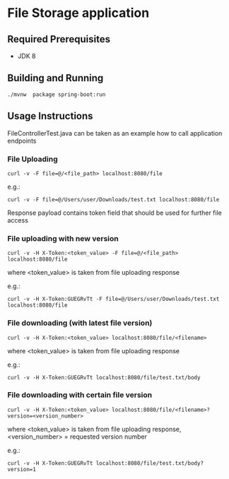 # File Storage application

## Required Prerequisites

* JDK 8

## Building and Running

```
./mvnw  package spring-boot:run
```

## Usage Instructions

FileControllerTest.java  can be taken as an example how to call application endpoints

### File Uploading

```
curl -v -F file=@/<file_path> localhost:8080/file
```
e.g.:
```
curl -v -F file=@/Users/user/Downloads/test.txt localhost:8080/file
```
Response payload  contains token field that should be used for further file access

### File uploading with new version
```
curl -v -H X-Token:<token_value> -F file=@/<file_path> localhost:8080/file
```
where <token_value> is taken from file uploading response

e.g.:

```
curl -v -H X-Token:GUEGRvTt -F file=@/Users/user/Downloads/test.txt localhost:8080/file
```

### File downloading (with latest file version)

```
curl -v -H X-Token:<token_value> localhost:8080/file/<filename>
```
where <token_value> is taken from file uploading response

e.g.:
```
curl -v -H X-Token:GUEGRvTt localhost:8080/file/test.txt/body
```

### File downloading with certain file version

```
curl -v -H X-Token:<token_value> localhost:8080/file/<filename>?version=<version_number>
```
where <token_value> is taken from file uploading response,
<version_number> = requested version number

e.g.:
```
curl -v -H X-Token:GUEGRvTt localhost:8080/file/test.txt/body?version=1
```


